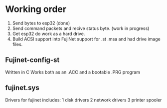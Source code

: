 # Working order

1. Send bytes to esp32 (done)
2. Send command packets and recive status byte. (work in progress)
3. Get esp32 do work as a hard drive.
4. Build ACSI support into FujiNet support for .st .msa and had drive image files.
## Fujinet-config-st

Written in C
Works both as an .ACC and a bootable .PRG program

## fujinet.sys
Drivers for fujinet includes:
1 disk drivers
2 network drivers
3 printer spooler
